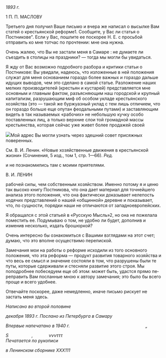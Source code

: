 _1893 г._

1 П. П. МАСЛОВУ

Третьего дня получил Ваше письмо и вчера же написал о высылке Вам статей о крестьянской реформе1. Сообщите, у Вас ли статья о Постникове". Если у Вас, пошли­те ее поскорее Η. Ε. с просьбой отправить ко мне тотчас по прочтении: мне она нужна.

Очень жалею, что Вы не застали меня в Самаре : не думаете ли съездить в столицы на праздники? — тогда мы могли бы увидаться.

Я жду от Вас возможно подробного разбора и критики статьи о Постникове: Вы увидали, надеюсь, что изложенные в ней положения служат для меня основанием го­раздо более важных и гораздо дальше идущих выводов, чем это сделано в самой статье. Разложение наших мелких производителей (крестьян и кустарей) представляется мне основным и главным фактом, разъясняющим наш городской и крупный капитализм, разрушающим миф об особом укладе крестьянского хозяйства (это — такой же буржу­азный уклад с тем лишь отличием, что он гораздо больше еще опутан феодальными пу­тами) и заставляющим видеть в так называемых «рабочих» не небольшую кучку особо поставленных лиц, а только верхние слои той громадной массы крестьянства, которая сейчас уже живет более продажей своей

![](file:///C:/Users/bot32/AppData/Local/Temp/msohtmlclip1/01/clip_image001.png)Мой адрес Вы могли узнать через здешний совет присяжных поверенных.

См. В. И. Ленин. «Новые хозяйственные движения в крестьянской жизни» (Сочинения, 5 изд., том 1, стр. 1—66). _Ред._

и не познакомились там с моими приятелями.

  

В. И. ЛЕНИН

рабочей силы, чем собственным хозяйством. Именно потому я и ценю так высоко книгу Постникова, что она дает материал для точнейшего анализа этого положения, что она фактически доказывает нелепость ходячих представлений о нашей «общинной» дерев­не и показывает, что, по сущности, порядки наши не отличаются от западноевропей­ских.

Я обращался с этой статьей в «Русскую Мысль»2, но она не пожелала поместить ее. Подумываю о том, не удобно ли будет, дополнив и изменив несколько, издать брошюр­кой?

Очень интересно бы ознакомиться с Вашими взглядами на этот счет; думаю, что это вполне осуществимо перепиской.

Замечания мои на работы о реформе исходили из того основного положения, что эта реформа — продукт развития товарного хозяйства и что весь ее смысл и значение со­стояли в том, что разрушены были те путы, которые сдерживали и стесняли развитие этого строя. Мы поподробнее побеседуем еще об этом: может быть, удастся прямо пе­реправить Вам посланные мною к автору замечания; это было бы всего проще и всего удобнее.

Отвечайте поскорее, даже немедленно, иначе письмо рискует не застать меня здесь.

_Написано во второй половине_

_декабря 1893 г. Послано из Петербурга в Самару_

_Впервые напечатано в 1940 г.                                                              „_

_S_                   _,             ννντττ_                                                              _Печатается по рукописи_

_в Ленинском сборнике ХХХ111_